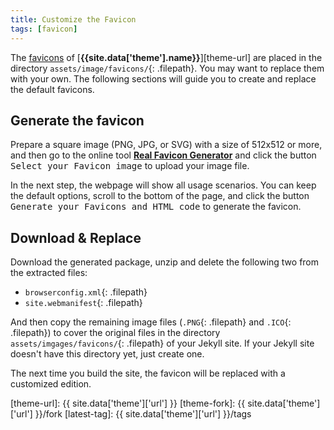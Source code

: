 ```yaml
---
title: Customize the Favicon
tags: [favicon]
---
```


The [favicons](https://www.favicon-generator.org/about/) of [**{{site.data['theme'].name}}**][theme-url] are placed in the directory `assets/image/favicons/`{: .filepath}. You may want to replace them with your own. The following sections will guide you to create and replace the default favicons.

## Generate the favicon

Prepare a square image (PNG, JPG, or SVG) with a size of 512x512 or more, and then go to the online tool [**Real Favicon Generator**](https://realfavicongenerator.net/) and click the button <kbd>Select your Favicon image</kbd> to upload your image file.

In the next step, the webpage will show all usage scenarios. You can keep the default options, scroll to the bottom of the page, and click the button <kbd>Generate your Favicons and HTML code</kbd> to generate the favicon.

## Download & Replace

Download the generated package, unzip and delete the following two from the extracted files:

- `browserconfig.xml`{: .filepath}
- `site.webmanifest`{: .filepath}

And then copy the remaining image files (`.PNG`{: .filepath} and `.ICO`{: .filepath}) to cover the original files in the directory `assets/imgages/favicons/`{: .filepath} of your Jekyll site. If your Jekyll site doesn't have this directory yet, just create one.

<!--
The following table will help you understand the changes to the favicon files:

| File(s)             | From Online Tool                  | From Chirpy |
|---------------------|:---------------------------------:|:-----------:|
| `*.PNG`             | ✓                                 | ✗           |
| `*.ICO`             | ✓                                 | ✗           |

>  ✓ means keep, ✗ means delete.
{: .prompt-info }
-->

The next time you build the site, the favicon will be replaced with a customized edition.

[theme-url]: {{ site.data['theme']['url'] }}
[theme-fork]: {{ site.data['theme']['url'] }}/fork
[latest-tag]: {{ site.data['theme']['url'] }}/tags